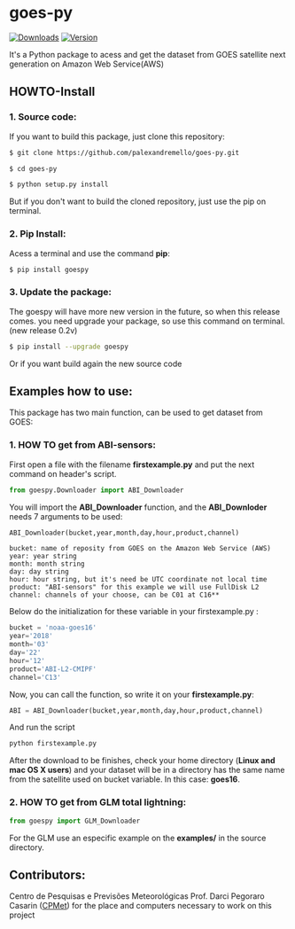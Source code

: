 # goes-py

[![Downloads](https://pepy.tech/badge/goespy)](https://pepy.tech/project/goespy) 
[![Version](https://img.shields.io/pypi/v/goespy.svg)](https://pypi.org/project/goespy/)

 It's a Python package to acess and get the dataset from GOES satellite next generation on Amazon Web Service(AWS)
 
## HOWTO-Install 
 
 ### 1. Source code:
 
 If you want to build this package, just clone this repository:
```bash
$ git clone https://github.com/palexandremello/goes-py.git

$ cd goes-py

$ python setup.py install
```
But if you don't want to build the cloned repository, just use the pip on terminal.

 ### 2. Pip Install: 
 
  Acess a terminal and use the command **pip**:
  ```bash
  $ pip install goespy
  ```
 ### 3. Update the package:
 
The goespy will have more new version in the future, so when this release comes. you need upgrade your package, so use this command on terminal. (new release 0.2v)
 ```bash
 $ pip install --upgrade goespy 
 ```
 Or if you want build again the new source code
 
 ## Examples how to use:

 This package has two main function, can be used to get dataset from GOES:

 ### 1. HOW TO get from ABI-sensors:
 
First open a file with the filename **firstexample.py** and put the next command on header's script.

```py
from goespy.Downloader import ABI_Downloader
```

You will import the **ABI_Downloader** function, and the **ABI_Downloder** needs 7 arguments to be used:

```py
ABI_Downloader(bucket,year,month,day,hour,product,channel)
```

```**
bucket: name of reposity from GOES on the Amazon Web Service (AWS)
year: year string 
month: month string 
day: day string
hour: hour string, but it's need be UTC coordinate not local time
product: "ABI-sensors" for this example we will use FullDisk L2
channel: channels of your choose, can be C01 at C16**
```
Below do the initialization for these variable in your firstexample.py :

```py
bucket = 'noaa-goes16'
year='2018'
month='03'
day='22'
hour='12'
product='ABI-L2-CMIPF'
channel='C13'
```

Now, you can call the function, so write it on your **firstexample.py**:

```py
ABI = ABI_Downloader(bucket,year,month,day,hour,product,channel)
```


And run the script 

```sh
python firstexample.py
```

After the download to be finishes, check your home directory (**Linux and mac OS X users**) and your dataset will be in a directory has the same name from the satellite used on bucket variable. In this case: **goes16**.

 ### 2. HOW TO get from GLM total lightning:
 
```py
from goespy import GLM_Downloader
```

For the GLM use an especific example on the **examples/** in the source directory.

 ## Contributors: 
 Centro de Pesquisas e Previsões Meteorológicas Prof. Darci Pegoraro Casarin (<a href="https://wp.ufpel.edu.br/cppmet/">CPMet</a>) for the place and computers necessary to work on this project 

